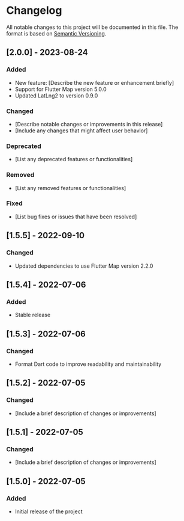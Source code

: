 # Changelog

All notable changes to this project will be documented in this file. The format is based on [Semantic Versioning](https://semver.org/).

## [2.0.0] - 2023-08-24

### Added
- New feature: [Describe the new feature or enhancement briefly]
- Support for Flutter Map version 5.0.0
- Updated LatLng2 to version 0.9.0

### Changed
- [Describe notable changes or improvements in this release]
- [Include any changes that might affect user behavior]

### Deprecated
- [List any deprecated features or functionalities]

### Removed
- [List any removed features or functionalities]

### Fixed
- [List bug fixes or issues that have been resolved]

## [1.5.5] - 2022-09-10

### Changed
- Updated dependencies to use Flutter Map version 2.2.0

## [1.5.4] - 2022-07-06

### Added
- Stable release

## [1.5.3] - 2022-07-06

### Changed
- Format Dart code to improve readability and maintainability

## [1.5.2] - 2022-07-05

### Changed
- [Include a brief description of changes or improvements]

## [1.5.1] - 2022-07-05

### Changed
- [Include a brief description of changes or improvements]

## [1.5.0] - 2022-07-05

### Added
- Initial release of the project


